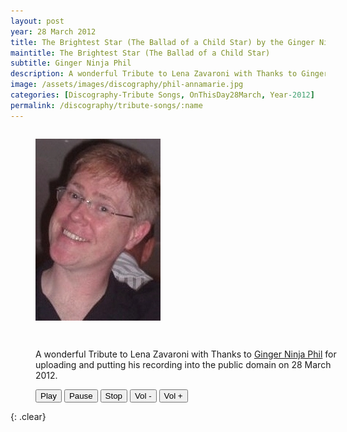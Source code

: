 ```yaml
---
layout: post
year: 28 March 2012
title: The Brightest Star (The Ballad of a Child Star) by the Ginger Ninja Phil
maintitle: The Brightest Star (The Ballad of a Child Star)
subtitle: Ginger Ninja Phil
description: A wonderful Tribute to Lena Zavaroni with Thanks to Ginger Ninja Phil for uploading and putting his recording into the public domain on 28 March 2012.
image: /assets/images/discography/phil-annamarie.jpg
categories: [Discography-Tribute Songs, OnThisDay28March, Year-2012]
permalink: /discography/tribute-songs/:name
---
```


<figure class="fig1">
<img src="/assets/images/discography/phil-annamarie.jpg" class="full-width">
</figure>

<figure class="fig2">
<p>A wonderful Tribute to Lena Zavaroni with Thanks to <a class="external-link" href="http://www.gingerninjarecords.co.uk/lenazavaroni.html">Ginger Ninja Phil</a> for uploading and putting his recording into the public domain on 28 March 2012.</p>

<audio id="player" src="/assets/media/The Brightest Star (The Ballad of a Child Star).mp3"></audio>
<div>
<button onclick="document.getElementById('player').play()">Play</button>
<button onclick="document.getElementById('player').pause()">Pause</button>
<button onclick="document.getElementById('player').pause(); document.getElementById('player').currentTime = 0;">Stop</button>
<button onclick="document.getElementById('player').volume -= 0.1">Vol -</button>
<button onclick="document.getElementById('player').volume += 0.1">Vol +</button>
</div>
</figure>

<br />{: .clear}

<style>
.fig1 {float:left; width:29%;}

.fig2 {float:right; width:69%;}

.fig3 {float:right; width:100%;}

figcaption {float:left; width:100%;}

@media screen and (orientation:portrait) {
.fig1, .fig2 {float:left; width:100%;}
figcaption {float:left; width:100%; margin-bottom: 10px;}
}
</style>

